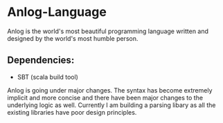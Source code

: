 # Anlog-Language

Anlog is the world's most beautiful programming language written and designed by the world's most humble person.

## Dependencies:
- SBT (scala build tool)

Anlog is going under major changes. The syntax has become extremely implicit and more concise and there have been major changes to the underlying logic as well. Currently I am building a parsing libary as all the existing libraries have poor design principles.
